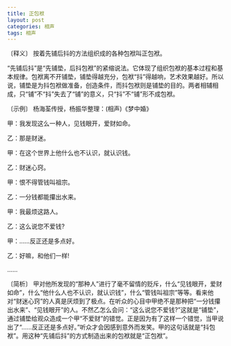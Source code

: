 ```yaml
---
title: 正包袱
layout: post
categories: 相声
tags: 相声
---
```


〔释义〕 按着先铺后抖的方法组织成的各种包袱叫正包袱。

“先铺后抖”是“先铺垫，后抖包袱”的紧缩说法。它体现了组织包袱的基本过程和基本规律。包袱离不开铺垫，铺垫得越充分，包袱“抖”得越响，艺术效果越好。所以说，铺垫是为抖包袱做准备，创造条件，而抖包袱则是铺垫的目的。两者相辅相成，只“铺”不“抖”失去了“铺”的意义，只“抖”不“铺”形不成包袱。

〔示例〕 杨海荃传授，杨振华整理：(相声)《梦中婚》

甲：我发现这么一种人，见钱眼开，爱财如命。

乙：那是财迷。

甲：在这个世界上他什么也不认识，就认识钱。

乙：财迷心窍。

甲：恨不得管钱叫祖宗。

乙：一分钱都能攥出水来。

甲：我最烦这路人。

乙：这么说您不爱钱?

甲：……反正还是多点好。

乙：好嘛，和他们一样!

……

〔简析〕 甲对他所发现的“那种人”进行了毫不留情的贬斥，什么“见钱眼开，爱财如命”，什么“他什么人也不认识，就认识钱”，什么“管钱叫祖宗”等等。看来他对“财迷心窍”的人真是厌烦到了极点。在听众的心目中甲绝不是那种把“一分钱攥出水来”、“见钱眼开”的人。不然乙怎么会问：“这么说您不爱钱?”这就是“铺垫”，通过铺垫给观众造成一个甲“不爱财”的错觉。正是因为有了这样一个错觉，当甲说出了“……反正还是多点好。”听众才会因感到意外而发笑。甲的这句话就是“抖包袱”。用这种“先铺后抖”的方式制造出来的包袱就是“正包袱”。 